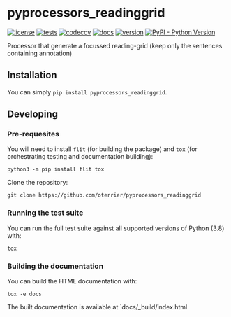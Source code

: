 # pyprocessors_readinggrid

[![license](https://img.shields.io/github/license/oterrier/pyprocessors_readinggrid)](https://github.com/oterrier/pyprocessors_readinggrid/blob/master/LICENSE)
[![tests](https://github.com/oterrier/pyprocessors_readinggrid/workflows/tests/badge.svg)](https://github.com/oterrier/pyprocessors_readinggrid/actions?query=workflow%3Atests)
[![codecov](https://img.shields.io/codecov/c/github/oterrier/pyprocessors_readinggrid)](https://codecov.io/gh/oterrier/pyprocessors_readinggrid)
[![docs](https://img.shields.io/readthedocs/pyprocessors_readinggrid)](https://pyprocessors_readinggrid.readthedocs.io)
[![version](https://img.shields.io/pypi/v/pyprocessors_readinggrid)](https://pypi.org/project/pyprocessors_readinggrid/)
[![PyPI - Python Version](https://img.shields.io/pypi/pyversions/pyprocessors_readinggrid)](https://pypi.org/project/pyprocessors_readinggrid/)

Processor that generate a focussed reading-grid (keep only the sentences containing annotation)

## Installation

You can simply `pip install pyprocessors_readinggrid`.

## Developing

### Pre-requesites

You will need to install `flit` (for building the package) and `tox` (for orchestrating testing and documentation building):

```
python3 -m pip install flit tox
```

Clone the repository:

```
git clone https://github.com/oterrier/pyprocessors_readinggrid
```

### Running the test suite

You can run the full test suite against all supported versions of Python (3.8) with:

```
tox
```

### Building the documentation

You can build the HTML documentation with:

```
tox -e docs
```

The built documentation is available at `docs/_build/index.html.
